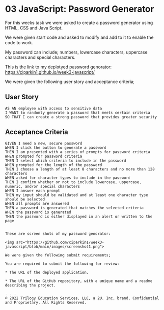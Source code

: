 # 03 JavaScript: Password Generator
For this weeks task we were asked to create a password generator using HTML, CSS and Java Script.

We were given start code and asked to modify and add to it to enable the code to work. 

My password can include; numbers, lowercase characters, uppercase characters and special characters.

This is the link to my deplotyed password genorator: https://ciparkin1.github.io/week3-javascript/

We were given the following user story and acceptance criteria;

## User Story

```
AS AN employee with access to sensitive data
I WANT to randomly generate a password that meets certain criteria
SO THAT I can create a strong password that provides greater security
```

## Acceptance Criteria

```
GIVEN I need a new, secure password
WHEN I click the button to generate a password
THEN I am presented with a series of prompts for password criteria
WHEN prompted for password criteria
THEN I select which criteria to include in the password
WHEN prompted for the length of the password
THEN I choose a length of at least 8 characters and no more than 128 characters
WHEN asked for character types to include in the password
THEN I confirm whether or not to include lowercase, uppercase, numeric, and/or special characters
WHEN I answer each prompt
THEN my input should be validated and at least one character type should be selected
WHEN all prompts are answered
THEN a password is generated that matches the selected criteria
WHEN the password is generated
THEN the password is either displayed in an alert or written to the page


These are screen shots of my password genorator:

<img src="https://github.com/ciparkin1/week3-javascript/blob/main/images/screenshot1.png">

We were given the following submit requirements;

You are required to submit the following for review:

* The URL of the deployed application.

* The URL of the GitHub repository, with a unique name and a readme describing the project.

- - -
© 2022 Trilogy Education Services, LLC, a 2U, Inc. brand. Confidential and Proprietary. All Rights Reserved.
